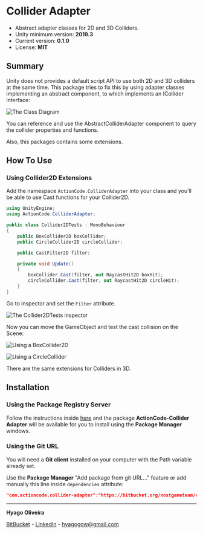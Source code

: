 # Collider Adapter

* Abstract adapter classes for 2D and 3D Colliders.
* Unity minimum version: **2019.3**
* Current version: **0.1.0**
* License: **MIT**

## Summary

Unity does not provides a default script API to use both 2D and 3D colliders at the same time. 
This package tries to fix this by using adapter classes implementing an abstract component, to which implements an ICollider interface:

![The Class Diagram](https://bitbucket.org/nostgameteam/collider-adapter/src/main/Docs~/class-diagram.png)

You can reference and use the AbstractColliderAdapter component to query the collider properties and functions.

Also, this packages contains some extensions.

## How To Use

### Using Collider2D Extensions

Add the namespace ```ActionCode.ColliderAdapter``` into your class and you'll be able to use Cast functions for your Collider2D.

```csharp
using UnityEngine;
using ActionCode.ColliderAdapter;

public class Collider2DTests : MonoBehaviour
{
    public BoxCollider2D boxCollider;
    public CircleCollider2D circleCollider;

    public CastFilter2D filter;

    private void Update()
    {
        boxCollider.Cast(filter, out RaycastHit2D boxHit);
        circleCollider.Cast(filter, out RaycastHit2D circleHit);
    }
}
```

Go to inspector and set the ```Filter``` attribute. 

![The Collider2DTests inspector](https://bitbucket.org/nostgameteam/collider-adapter/src/main/Docs~/inspector-collider2dtests.png)

Now you can move the GameObject and test the cast collision on the Scene:

![Using a BoxCollider2D](https://bitbucket.org/nostgameteam/collider-adapter/src/main/Docs~/box-collider.gif)

![Using a CircleCollider](https://bitbucket.org/nostgameteam/collider-adapter/src/main/Docs~/circle-collider.gif)

There are the same extensions for Colliders in 3D.

## Installation

### Using the Package Registry Server

Follow the instructions inside [here](https://cutt.ly/ukvj1c8) and the package **ActionCode-Collider Adapter** 
will be available for you to install using the **Package Manager** windows.

### Using the Git URL

You will need a **Git client** installed on your computer with the Path variable already set. 

Use the **Package Manager** "Add package from git URL..." feature or add manually this line inside `dependencies` attribute: 

```json
"com.actioncode.collider-adapter":"https://bitbucket.org/nostgameteam/collider-adapter.git"
```

---

**Hyago Oliveira**

[BitBucket](https://bitbucket.org/HyagoGow/) -
[LinkedIn](https://www.linkedin.com/in/hyago-oliveira/) -
<hyagogow@gmail.com>
